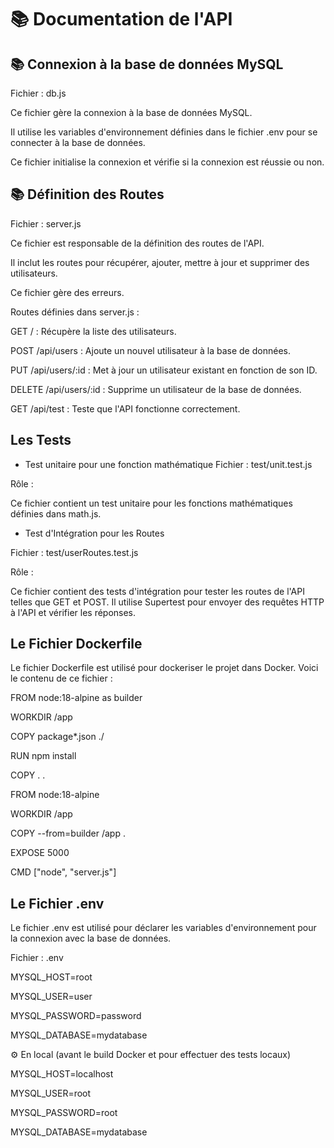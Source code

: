 # 📚 Documentation de l'API
## 📚 Connexion à la base de données MySQL
Fichier : db.js

Ce fichier gère la connexion à la base de données MySQL.

Il utilise les variables d'environnement définies dans le fichier .env pour se connecter à la base de données.

Ce fichier initialise la connexion et vérifie si la connexion est réussie ou non.

## 📚 Définition des Routes
Fichier : server.js

Ce fichier est responsable de la définition des routes de l'API.

Il inclut les routes pour récupérer, ajouter, mettre à jour et supprimer des utilisateurs.

Ce fichier gère des erreurs.

Routes définies dans server.js :

GET / : Récupère la liste des utilisateurs.

POST /api/users : Ajoute un nouvel utilisateur à la base de données.

PUT /api/users/:id : Met à jour un utilisateur existant en fonction de son ID.

DELETE /api/users/:id : Supprime un utilisateur de la base de données.

GET /api/test : Teste que l'API fonctionne correctement.

## Les Tests

- Test unitaire pour une fonction mathématique
Fichier : test/unit.test.js

Rôle :

Ce fichier contient un test unitaire pour les fonctions mathématiques définies dans math.js.

- Test d'Intégration pour les Routes
  
Fichier : test/userRoutes.test.js

Rôle :

Ce fichier contient des tests d'intégration pour tester les routes de l'API telles que GET et POST.
Il utilise Supertest pour envoyer des requêtes HTTP à l'API et vérifier les réponses.

## Le Fichier Dockerfile
Le fichier Dockerfile est utilisé pour dockeriser le projet dans Docker. Voici le contenu de ce fichier :

FROM node:18-alpine as builder

WORKDIR /app

COPY package*.json ./

RUN npm install

COPY . .

FROM node:18-alpine

WORKDIR /app

COPY --from=builder /app .

EXPOSE 5000

CMD ["node", "server.js"]

## Le Fichier .env
Le fichier .env est utilisé pour déclarer les variables d'environnement pour la connexion avec la base de données. 

Fichier : .env

MYSQL_HOST=root

MYSQL_USER=user

MYSQL_PASSWORD=password

MYSQL_DATABASE=mydatabase

⚙️ En local (avant le build Docker et pour effectuer des tests locaux)

MYSQL_HOST=localhost

MYSQL_USER=root

MYSQL_PASSWORD=root

MYSQL_DATABASE=mydatabase



